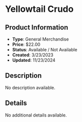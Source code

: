 # Yellowtail Crudo

## Product Information
- **Type**: General Merchandise
- **Price**: $22.00
- **Status**: Available / Not Available
- **Created**: 3/23/2023
- **Updated**: 11/23/2024

## Description
No description available.



## Details
No additional details available.
